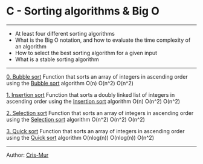 # C - Sorting algorithms & Big O

----

- At least four different sorting algorithms
- What is the Big O notation, and how to evaluate the time complexity of an algorithm
- How to select the best sorting algorithm for a given input
- What is a stable sorting algorithm

----

[0. Bubble sort](./0-bubble_sort.c)
Function that sorts an array of integers in ascending order using the [Bubble sort](https://intranet.hbtn.io/rltoken/fCItpIfgmE07fFbHBUToeg) algorithm
O(n) 
O(n^2) 
O(n^2)

[1. Insertion sort]()
Function that sorts a doubly linked list of integers in ascending order using the [Insertion sort](https://intranet.hbtn.io/rltoken/4ueB1I1MkNypoTBXR0YX3g) algorithm
O(n)
O(n^2)
O(n^2)

[2. Selection sort]()
Function that sorts an array of integers in ascending order using the [Selection sort](https://intranet.hbtn.io/rltoken/_DodgdySm5bPerpQm1LhwQ) algorithm
O(n^2) 
O(n^2) 
O(n^2)

[3. Quick sort]()
Function that sorts an array of integers in ascending order using the [Quick sort](https://intranet.hbtn.io/rltoken/VoeZ2Hwp4Q0piTJ3OODY3w) algorithm
O(nlog(n))
O(nlog(n))
O(n^2)

---

Author: [Cris-Mur](https://github.com/Cris-Mur)